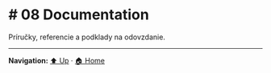# # 08 Documentation

Príručky, referencie a podklady na odovzdanie.

---
**Navigation:** [⬆️ Up](../index.template.md) · [🏠 Home](../index.template.md)

